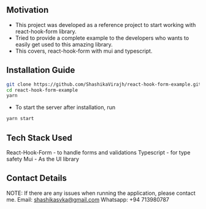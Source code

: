## Motivation

- This project was developed as a reference project to start working with react-hook-form library.
- Tried to provide a complete example to the developers who wants to easily get used to this amazing library.
- This covers, react-hook-form with mui and typescript.

## Installation Guide

```bash
git clone https://github.com/ShashikaVirajh/react-hook-form-example.git
cd react-hook-form-example
yarn
```

- To start the server after installation, run

```bash
yarn start
```

## Tech Stack Used

React-Hook-Form - to handle forms and validations
Typescript - for type safety
Mui - As the UI library

## Contact Details

NOTE: If there are any issues when running the application, please contact me.
Email: shashikasvka@gmail.com
Whatsapp: +94 713980787
